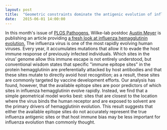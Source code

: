 ```yaml
---
layout: post
title:  "Geometric constraints dominate the antigenic evolution of influenza hemagglutinin"
date:   2015-06-01 14:00:00
---
```

In this month's issue of [PLOS Pathogens](http://www.plospathogens.org/article/browse/issue/info%3Adoi%2F10.1371%2Fissue.ppat.v11.i05), Wilke-lab postdoc [Austin Meyer](http://meyerlab.org/) is publishing an article providing [a fresh look at influenza hemagglutinin evolution.](http://dx.doi.org/10.1371/journal.ppat.1004940) The influenza virus is one of the most rapidly evolving human viruses. Every year, it accumulates mutations that allow it to evade the host immune response of previously infected individuals. Which sites in the virus’ genome allow this immune escape is not entirely understood, but conventional wisdom states that specific "immune epitope sites" in the protein hemagglutinin are preferentially attacked by host antibodies and that these sites mutate to directly avoid host recognition; as a result, these sites are commonly targeted by vaccine development efforts. Our analysis has found, however, that the available epitope sites are poor predictors of which sites in influenza hemagglutinin evolve rapidly. Instead, we find that a simple geometrical model works best: sites that are closest to the location where the virus binds the human receptor and are exposed to solvent are the primary drivers of hemagglutinin evolution. This result suggests that either the available epitope sites do not accurately represent the true influenza antigenic sites or that host immune bias may be less important for influenza evolution than commonly thought.
